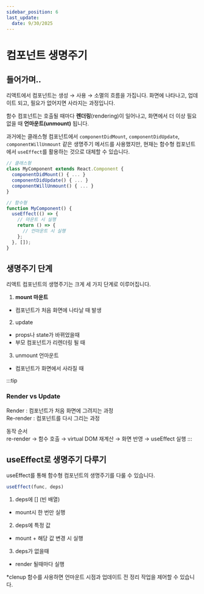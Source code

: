 ```yaml
---
sidebar_position: 6
last_update:
  date: 9/30/2025
---
```


# 컴포넌트 생명주기

## 들어가며..

리액트에서 컴포넌트는 생성 → 사용 → 소멸의 흐름을 가집니다. 화면에 나타나고, 업데이트 되고, 필요가 없어지면 사라지는 과정입니다.

함수 컴포넌트는 호출될 때마다 **렌더링**(rendering)이 일어나고, 화면에서 더 이상 필요 없을 때 **언마운트(unmount)** 됩니다.  

과거에는 클래스형 컴포넌트에서 `componentDidMount`, `componentDidUpdate`, `componentWillUnmount` 같은 생명주기 메서드를 사용했지만, 현재는 함수형 컴포넌트에서 `useEffect`를 활용하는 것으로 대체할 수 있습니다.

```jsx
// 클래스형
class MyComponent extends React.Component {
  componentDidMount() { ... }
  componentDidUpdate() { ... }
  componentWillUnmount() { ... }
}

// 함수형
function MyComponent() {
  useEffect(() => {
    // 마운트 시 실행
    return () => {
      // 언마운트 시 실행
    };
  }, []);
}
```

## 생명주기 단계
리액트 컴포넌트의 생명주기는 크게 세 가지 단계로 이루어집니다.

1. **mount 마운트**
- 컴포넌트가 처음 화면에 나타날 때 발생
2. update
- props나 state가 바뀌었을때
- 부모 컴포넌트가 리렌더링 될 때
3. unmount 언마운트
- 컴포넌트가 화면에서 사라질 때


:::tip
### Render vs Update
Render : 컴포넌트가 처음 화면에 그려지는 과정  
Re-render : 컴포넌트를 다시 그리는 과정

동작 순서  
re-render → 함수 호출 → virtual DOM 재계산 → 화면 반영 → useEffect 실행
:::

## useEffect로 생명주기 다루기
useEffect를 통해 함수형 컴포넌트의 생명주기를 다룰 수 있습니다.

```jsx
useEffect(func, deps)
```
1. deps에 [] (빈 배열)
- mount시 한 번만 실행

2. deps에 특정 값
- mount + 해당 값 변경 시 실행

3. deps가 없을때
- render 될때마다 실행

*clenup 함수를 사용하면 언마운트 시점과 업데이트 전 정리 작업을 제어할 수 있습니다.
